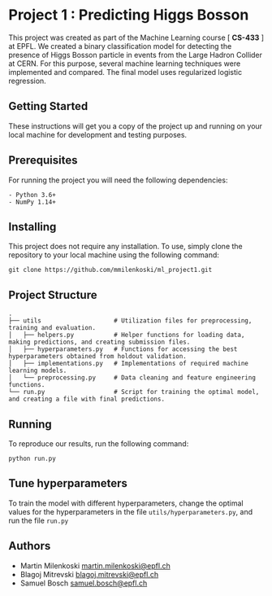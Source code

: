 # Project 1 : Predicting Higgs Bosson

This project was created as part of the Machine Learning course [ **CS-433** ] at EPFL. We created a binary classification
model for detecting the presence of Higgs Bosson particle in events from the Large Hadron Collider at CERN. For this purpose, 
several machine learning techniques were implemented and compared. The final model uses regularized logistic regression. 

## Getting Started

These instructions will get you a copy of the project up and running on your local machine for development and testing purposes.

## Prerequisites
For running the project you will need the following dependencies:

```
- Python 3.6+ 
- NumPy 1.14+
```

## Installing

This project does not require any installation. To use, simply clone the repository to your local machine using the following
command:

```
git clone https://github.com/mmilenkoski/ml_project1.git
```

## Project Structure

    .
    ├── utils                    # Utilization files for preprocessing, training and evaluation.
    │   ├── helpers.py           # Helper functions for loading data, making predictions, and creating submission files.
    │   ├── hyperparameters.py   # Functions for accessing the best hyperparameters obtained from holdout validation.
    │   ├── implementations.py   # Implementations of required machine learning models.
    │   └── preprocessing.py     # Data cleaning and feature engineering functions.
    └── run.py                   # Script for training the optimal model, and creating a file with final predictions.
    
## Running

To reproduce our results, run the following command:

``` 
python run.py
```

## Tune hyperparameters

To train the model with different hyperparameters, change the optimal values for the hyperparameters in the file `utils/hyperparameters.py`, and run the file `run.py`

## Authors

* Martin Milenkoski     martin.milenkoski@epfl.ch
* Blagoj Mitrevski      blagoj.mitrevski@epfl.ch
* Samuel Bosch          samuel.bosch@epfl.ch
